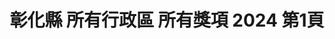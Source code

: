 ---
title: "彰化縣 所有行政區 所有獎項 2024 第1頁"
description: "彰化縣 所有行政區 所有獎項 2024 獲獎餐廳 第1頁"
keywords:
  - 美食競賽
  - 台灣美食
  - 美食精選
datePublished: "2025-06-30"
dateModified: "2025-07-05"
city: "彰化縣"
district: "所有行政區"
award: "所有獎項"
year: "2024"
page: 1
count: 1

restaurants:
  - name: "玖麵 牛肉麵"
    city: "彰化縣"
    district: "員林市"
    address: "510彰化縣員林市莒光路422號"
    phone: "048332260"
    geo: "23.96171098826614, 120.56692958620958"
    link: "彰化縣/員林市/玖麵_牛肉麵"
    google_map: "https://maps.app.goo.gl/HzbC9MXh2D1DwHvP6"
    footinder: "https://footinder.com.tw/%E5%BD%B0%E5%8C%96%E7%B8%A3%E5%93%A1%E6%9E%97%E5%B8%82/58478/"
    award:
    - name: "台北國際牛肉麵節"
      year: "2024"
---